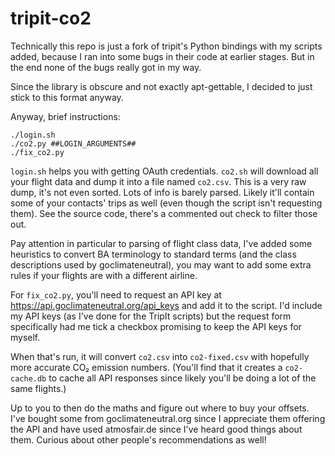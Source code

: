 # tripit-co2

Technically this repo is just a fork of tripit's Python bindings with
my scripts added, because I ran into some bugs in their code at earlier
stages. But in the end none of the bugs really got in my way.

Since the library is obscure and not exactly apt-gettable, I decided to
just stick to this format anyway.

Anyway, brief instructions:

```shell
./login.sh
./co2.py ##LOGIN_ARGUMENTS##
./fix_co2.py
```

`login.sh` helps you with getting OAuth credentials. `co2.sh` will
download all your flight data and dump it into a file named `co2.csv`.
This is a very raw dump, it's not even sorted. Lots of info is barely
parsed. Likely it'll contain some of your contacts' trips as well (even
though the script isn't requesting them). See the source code, there's a
commented out check to filter those out.

Pay attention in particular to parsing of flight class data, I've added
some heuristics to convert BA terminology to standard terms (and the
class descriptions used by goclimateneutral), you may want to add some
extra rules if your flights are with a different airline.

For `fix_co2.py`, you'll need to request an API key at
https://api.goclimateneutral.org/api_keys and add it to the script. I'd
include my API keys (as I've done for the TripIt scripts) but the
request form specifically had me tick a checkbox promising to keep the
API keys for myself.

When that's run, it will convert `co2.csv` into `co2-fixed.csv` with
hopefully more accurate CO₂ emission numbers. (You'll find that it
creates a `co2-cache.db` to cache all API responses since likely you'll
be doing a lot of the same flights.)

Up to you to then do the maths and figure out where to buy your offsets.
I've bought some from goclimateneutral.org since I appreciate them
offering the API and have used atmosfair.de since I've heard good things
about them. Curious about other people's recommendations as well!
